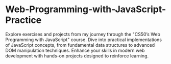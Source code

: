 # Web-Programming-with-JavaScript-Practice
Explore exercises and projects from my journey through the "CS50’s Web Programming with JavaScript" course. Dive into practical implementations of JavaScript concepts, from fundamental data structures to advanced DOM manipulation techniques. Enhance your skills in modern web development with hands-on projects designed to reinforce learning.
